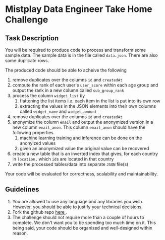 # Mistplay Data Engineer Take Home Challenge


## Task Description

You will be required to produce code to process and transform some sample data.
The sample data is in the file called `data.json`.
There are also some duplicate rows.

The produced code should be able to acheive the following
1. remove duplicates over the columns `id` and `createdAt`
2. compute the rank of each user's `user_score` within each age group and output the rank in a new column called `sub_group_rank`
3. process the column `widget_list` by
    1. flattening the list items i.e. each item in the list is put into its own row
    2. extracting the values in the JSON elements into their own columns called `widget_name` and `widget_amount`
4. remove duplicates over the columns `id` and `createdAt`
5. anonymize the column `email` and output the anonymized version in a new column `email_anon`.
This column `email_anon` should have the following properties.
    1. machine learning training and inference can be done on the anonyized values
    2. given an anonymized value the original value can be recovered
6. create a new table that is an inverted index that gives, for each country in `location,` which `id`s are located in that country
7. write the processed tables/data into separate `JSON` file(s)

Your code will be evaluated for correctness, scalability and maintainability.

## Guidelines

1. You are allowed to use any language and any libraries you wish.
However, you should be able to justify your technical decisions.
2. Fork the github repo [ here ](https://github.com/Mistplay/DataEngineerTakeHomeChallenge).
3. The challenge should not require more than a couple of hours to complete.
We don't want you to be spending too much time on it.
This being said, your code should be organized and well-designed within reason.
